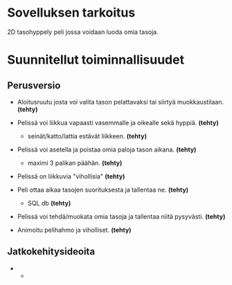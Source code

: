 # Sovelluksen tarkoitus
2D tasohyppely peli jossa voidaan luoda omia tasoja.

# Suunnitellut toiminnallisuudet

## Perusversio

- Aloitusruutu josta voi valita tason pelattavaksi tai siirtyä muokkaustilaan. **(tehty)**
		
- Pelissä voi liikkua vapaasti vasemmalle ja oikealle sekä hyppiä. **(tehty)**
	- seinät/katto/lattia estävät liikkeen. **(tehty)**
	
- Pelissä voi asetella ja poistaa omia paloja tason aikana. **(tehty)**
	- maximi 3 palikan päähän. **(tehty)**
	
- Pelissä on liikkuvia "vihollisia" **(tehty)**

- Peli ottaa aikaa tasojen suorituksesta ja tallentaa ne. **(tehty)**
	- SQL db **(tehty)**
	
- Pelissä voi tehdä/muokata omia tasoja ja tallentaa niitä pysyvästi. **(tehty)**

- Animoitu pelihahmo ja viholliset. **(tehty)**

## Jatkokehitysideoita

- -
